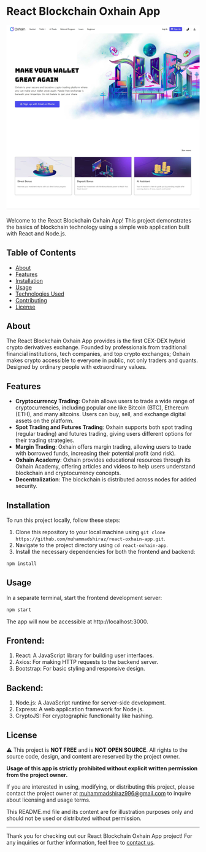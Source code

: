 # React Blockchain Oxhain App

![Blockchain](screenshot.jpg)

Welcome to the React Blockchain Oxhain App! This project demonstrates the basics of blockchain technology using a simple web application built with React and Node.js.

## Table of Contents

- [About](#about)
- [Features](#features)
- [Installation](#installation)
- [Usage](#usage)
- [Technologies Used](#technologies-used)
- [Contributing](#contributing)
- [License](#license)

## About

The React Blockchain Oxhain App provides is the first CEX-DEX hybrid crypto derivatives exchange. Founded by professionals from traditional financial institutions, tech companies, and top crypto exchanges; Oxhain makes crypto accessible to everyone in public, not only traders and quants. Designed by ordinary people with extraordinary values.

## Features

- **Cryptocurrency Trading**: Oxhain allows users to trade a wide range of cryptocurrencies, including popular one like Bitcoin (BTC), Ethereum (ETH), and many altcoins. Users can buy, sell, and exchange digital assets on the platform.
- **Spot Trading and Futures Trading**: Oxhain supports both spot trading (regular trading) and futures trading, giving users different options for their trading strategies.
- **Margin Trading**: Oxhain offers margin trading, allowing users to trade with borrowed funds, increasing their potential profit (and risk).
- **Oxhain Academy**: Oxhain provides educational resources through its Oxhain Academy, offering articles and videos to help users understand blockchain and cryptocurrency concepts.
- **Decentralization**: The blockchain is distributed across nodes for added security.

## Installation

To run this project locally, follow these steps:

1. Clone this repository to your local machine using `git clone https://github.com/muhammadshiraz/react-oxhain-app.git`.
2. Navigate to the project directory using `cd react-oxhain-app`.
3. Install the necessary dependencies for both the frontend and backend:

```bash
npm install
```

## Usage

In a separate terminal, start the frontend development server:

```bash
npm start
```

The app will now be accessible at http://localhost:3000.

## Frontend:

1. React: A JavaScript library for building user interfaces.
2. Axios: For making HTTP requests to the backend server.
3. Bootstrap: For basic styling and responsive design.

## Backend:

1. Node.js: A JavaScript runtime for server-side development.
2. Express: A web application framework for Node.js.
3. CryptoJS: For cryptographic functionality like hashing.

## License

⚠️ This project is **NOT FREE** and is **NOT OPEN SOURCE**. All rights to the source code, design, and content are reserved by the project owner.

**Usage of this app is strictly prohibited without explicit written permission from the project owner.**

If you are interested in using, modifying, or distributing this project, please contact the project owner at muhammadshiraz996@gmail.com to inquire about licensing and usage terms.

This README.md file and its content are for illustration purposes only and should not be used or distributed without permission.

---

Thank you for checking out our React Blockchain Oxhain App project! For any inquiries or further information, feel free to [contact us](mailto:muhammadshiraz996@gmail.com).
